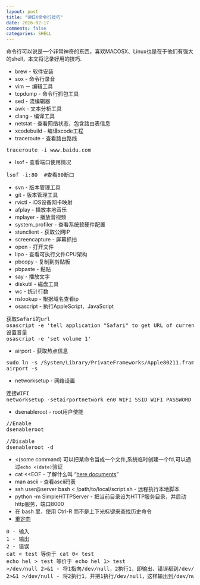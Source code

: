 ```yaml
---
layout: post
title: "UNIX命令行技巧"
date: 2016-02-17
comments: false
categories: SHELL
---
```


命令行可以说是一个非常神奇的东西，喜欢MACOSX、Linux也是在于他们有强大的shell，本文将记录好用的技巧.

* brew - 软件安装
* sox - 命令行录音
* vim － 编辑工具
* tcpdump - 命令行抓包工具
* sed - 流编辑器
* awk - 文本分析工具
* clang - 编译工具
* netstat - 查看网络状态，包含路由表信息
* xcodebuild - 编译xcode工程
* traceroute - 查看路由路线
<pre>
traceroute -i www.baidu.com
</pre>
* lsof - 查看端口使用情况
<pre>
lsof -i:80  #查看80断口
</pre>
* svn - 版本管理工具
* git - 版本管理工具
* rvictl - iOS设备网卡映射
* afplay - 播放本地音乐
* mplayer - 播放音视频
* system_profiler - 查看系统软硬件配置
* stunclient - 获取公网IP
* screencapture - 屏幕抓拍
* open - 打开文件
* lipo - 查看可执行文件CPU架构
* pbcopy - 复制到剪贴板
* pbpaste - 黏贴
* say - 播放文字
* diskutil - 磁盘工具
* wc - 统计行数
* nslookup - 根据域名查看ip
* osascript - 执行AppleScript、JavaScript
<pre>
获取Safari的url
osascript -e 'tell application "Safari" to get URL of current tab of front window'
设置音量
osascript -e 'set volume 1'
</pre>
* airport - 获取热点信息
<pre>
sudo ln -s /System/Library/PrivateFrameworks/Apple80211.framework/Versions/Current/Resources/airport /usr/local/bin/airport
airport -s
</pre>
* networksetup - 网络设置
<pre>
连接WIFI
networksetup -setairportnetwork en0 WIFI_SSID WIFI_PASSWORD
</pre>
* dsenableroot - root用户使能
<pre>
//Enable
dsenableroot

//Disable
dsenableroot -d
</pre>

* <(some command) 可以把某命令当成一个文件,系统临时创建一个fd,可以通过`echo <(date)`验证
* cat <<EOF - 了解什么叫 “[here documents](http://zh.wikipedia.org/wiki/Here文档)”
* man ascii - 查看ascii码表
* ssh user@server bash < /path/to/local/script.sh - 远程执行本地脚本
* python -m SimpleHTTPServer - 把当前目录设为HTTP服务目录，并启动http服务，端口8000
* 在 bash 里，使用 Ctrl-R 而不是上下光标键来查找历史命令
* [重定向](https://www.ustack.com/blog/有关-shell-重定向那些你不知道的故事/)
<pre>
0 - 输入
1 - 输出
2 - 错误
cat < test 等价于 cat 0< test
echo hel > test 等价于 echo hel 1> test
>/dev/null 2>&1 - 将1指向/dev/null，2执行1，即输出、错误都到/dev/null
2>&1 >/dev/null - 将2执行1，并把1执行/dev/null，这样输出到/dev/null，错误到屏幕
</pre>
